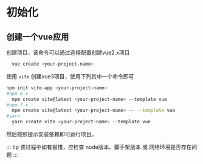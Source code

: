 # 初始化

## 创建一个vue应用

创建项目，该命令可以通过选择配置创建vue2.x项目
``` sh
  vue create <your-project-name>
```

使用 `vite` 创建vue3项目，使用下列其中一个命令即可
``` sh
npm init vite-app <your-project-name>
#npm 6.x
  npm create vite@latest <your-project-name> --template vue
#npm 7.x
  npm create vite@latest <your-project-name> -- --template vue
#yarn
  yarn create vite <your-project-name> --template vue
```
然后按照提示安装依赖即可运行项目。

::: tip
 该过程中如有报错，应检查 node版本、脚手架版本 或 网络环境是否存在问题
:::
